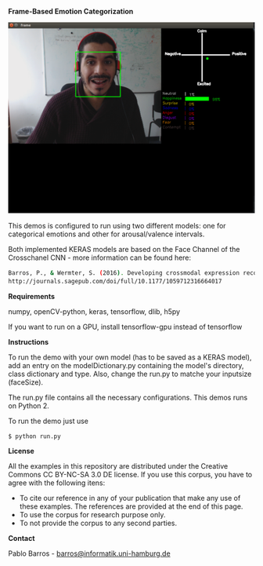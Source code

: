 **Frame-Based Emotion Categorization**

![Screenshot](demo.png)

This demos is configured to run using two different models: one for categorical emotions and other for arousal/valence intervals.


Both implemented KERAS models are based on the Face Channel of the Crosschanel CNN - more information can be found here: <br>

```sh
Barros, P., & Wermter, S. (2016). Developing crossmodal expression recognition based on a deep neural model. Adaptive behavior, 24(5), 373-396.
http://journals.sagepub.com/doi/full/10.1177/1059712316664017
```

**Requirements**

numpy, openCV-python, keras, tensorflow, dlib, h5py

If you want to run on a GPU, install tensorflow-gpu instead of tensorflow

**Instructions**


To run the demo with your own model (has to be saved as a KERAS model), add an entry on the modelDictionary.py containing the model's directory, class dictionary and type. Also, change the run.py to matche your inputsize (faceSize).


The run.py file contains all the necessary configurations. This demos runs on Python 2.


To run the demo just use
```sh
$ python run.py

```

**License**

All the examples in this repository are distributed under the Creative Commons CC BY-NC-SA 3.0 DE license. If you use this corpus, you have to agree with the following itens:

- To cite our reference in any of your publication that make any use of these examples. The references are provided at the end of this page.
- To use the corpus for research purpose only.
- To not provide the corpus to any second parties.


**Contact**

Pablo Barros - barros@informatik.uni-hamburg.de




